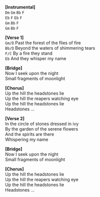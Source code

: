 **[Instrumental]**  
`Dm` `Gm` `Bb` `F`  
`Eb` `F` `Eb` `F`  
`Gm` `Bb` `F`  
`Gm` `Bb` `F`  

**[Verse 1]**  
`Gm/D` Past the forest of the flies of fire  
`Bb/D` Beyond the waters of shimmering tears  
`F/C` By a fire they stand  
`Eb` And they whisper my name  

**[Bridge]**  
Now I seek upon the night  
Small fragments of moonlight  

**[Chorus]**  
Up the hill the headstones lie  
Up the hill the reapers watching eye  
Up the hill the headstones lie  
Headstones ...  

**[Verse 2]**  
In the circle of stones dressed in ivy  
By the garden of the serene flowers  
And the spirits are there  
Whispering my name  

**[Bridge]**  
Now I seek upon the night  
Small fragments of moonlight  

**[Chorus]**  
Up the hill the headstones lie  
Up the hill the reapers watching eye  
Up the hill the headstones lie  
Headstones ...
